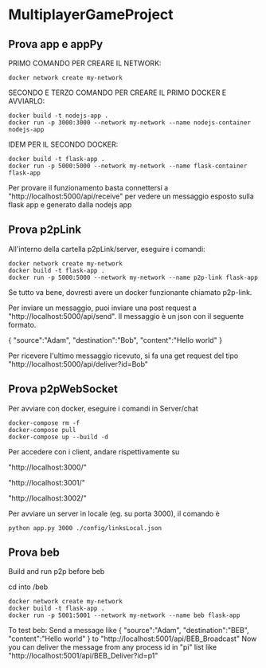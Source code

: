 # MultiplayerGameProject

## Prova app e appPy

PRIMO COMANDO PER CREARE IL NETWORK:
```console
docker network create my-network
```
SECONDO E TERZO COMANDO PER CREARE IL PRIMO DOCKER E AVVIARLO:
```console
docker build -t nodejs-app .
docker run -p 3000:3000 --network my-network --name nodejs-container nodejs-app
```
IDEM PER IL SECONDO DOCKER:
```console
docker build -t flask-app .
docker run -p 5000:5000 --network my-network --name flask-container flask-app
```
Per provare il funzionamento basta connettersi a "http://localhost:5000/api/receive" per vedere un messaggio esposto sulla flask app e generato dalla nodejs app

## Prova p2pLink

All'interno della cartella p2pLink/server, eseguire i comandi:

```console
docker network create my-network
docker build -t flask-app .
docker run -p 5000:5000 --network my-network --name p2p-link flask-app
```

Se tutto va bene, dovresti avere un docker funzionante chiamato p2p-link.

Per inviare un messaggio, puoi inviare una post request a "http://localhost:5000/api/send". Il messaggio è un json con il seguente formato.

{
    "source":"Adam",
    "destination":"Bob",
    "content":"Hello world"
}

Per ricevere l'ultimo messaggio ricevuto, si fa una get request del tipo "http://localhost:5000/api/deliver?id=Bob"

## Prova p2pWebSocket

Per avviare con docker, eseguire i comandi in Server/chat

```console
docker-compose rm -f
docker-compose pull
docker-compose up --build -d
```

Per accedere con i client, andare rispettivamente su

"http://localhost:3000/"

"http://localhost:3001/"

"http://localhost:3002/"

Per avviare un server in locale (eg. su porta 3000), il comando è 

```console
python app.py 3000 ./config/linksLocal.json
```

## Prova beb

Build and run p2p before beb

cd into /beb

```console
docker network create my-network
docker build -t flask-app .
docker run -p 5001:5001 --network my-network --name beb flask-app
```

To test beb:
Send a message like { "source":"Adam", "destination":"BEB", "content":"Hello world" } to "http://localhost:5001/api/BEB_Broadcast"
Now you can deliver the message from any process id in "pi" list like "http://localhost:5001/api/BEB_Deliver?id=p1"